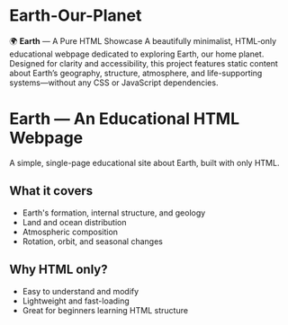 # Earth-Our-Planet
🌍 **Earth** — A Pure HTML Showcase A beautifully minimalist, HTML‑only educational webpage dedicated to exploring Earth, our home planet. Designed for clarity and accessibility, this project features static content about Earth’s geography, structure, atmosphere, and life-supporting systems—without any CSS or JavaScript dependencies.

# Earth — An Educational HTML Webpage

A simple, single-page educational site about Earth, built with only HTML.

## What it covers
- Earth's formation, internal structure, and geology
- Land and ocean distribution
- Atmospheric composition
- Rotation, orbit, and seasonal changes

## Why HTML only?
- Easy to understand and modify
- Lightweight and fast-loading
- Great for beginners learning HTML structure

